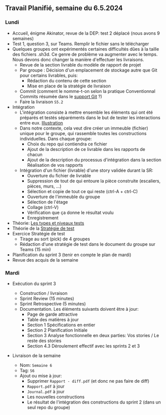 ## Travail Planifié, semaine du 6.5.2024

### Lundi 

- Accueil, énigme Akinator, revue de la DEP: test 2 déplacé (nous avons 9 semaines)
- Test 1, question 3, sur Teams. Remplir le fichier sans le télécharger
- Quelques groupes ont expérimentés certaines difficultés dûes à la taille des fichiers .sh3d. Ce genre de problème va augmenter avec le temps. Nous devons donc changer la manière d'effectuer les livraisons.
  - Revue de la section livrable du modèle de rapport de projet
  - Par groupe : Décision d'un emplacement de stockage autre que Git pour certains livrables, puis:
    - Rédaction du contenu de cette section 
    - Mise en place de la stratégie de livraison
  - Commit (comment le nomme-t-on selon la pratique Conventionnal Commits résumée dans le [support Git](../Supports/Git.pdf) ?)
  - Faire la livraison `S5.2`
- Intégration
  - L'intégration consiste à mettre ensemble les éléments qui ont été préparés et testés séparéments dans le but de tester les interactions entre eux. [Illustration](../Supports/Integration.pdf)
  - Dans notre contexte, cela veut dire créer un immeuble (fichier) unique pour le groupe, qui rassemble toutes les constructions individuelles. Dans chaque groupe:
    - Choix du repo qui contiendra ce fichier
    - Ajout de la description de ce livrable dans les rapports de chacun
    - Ajout de la description du processus d'intégration dans la section Réalisation de vos rapports
  - Intégration d'un fichier (livrable) d'une story validée durant la SR:
    - Ouverture du fichier de livrable
    - Suppression de tout de qui entoure la pièce construite (escaliers, pièces, murs, ...)
    - Sélection et copie de tout ce qui reste (ctrl-A + ctrl-C)
    - Ouverture de l'immeuble du groupe
    - Sélection de l'étage
    - Collage (ctrl-V)
    - Vérification que ça donne le résultat voulu
    - Enregistrement
- Théorie: [Les types et niveaux tests](../Supports/Tests.pdf) 
- Théorie de la [Stratégie de test](../Supports/Stratégie%20de%20test.pdf)
- Exercice Stratégie de test
  - Tirage au sort (pick) de 4 groupes
  - Rédaction d'une stratégie de test dans le document du groupe sur Teams (15 min)
- Planification du sprint 3 (tenir en compte le plan de mardi)
- Revue des acquis de la semaine

### Mardi 

- Exécution du sprint 3
  - Construction / livraison
  - Sprint Review (15 minutes)
  - Sprint Retrospective (5 minutes)
  - Documentation. Les éléments suivants doivent être à jour:
    - Page de garde attractive
    - Table des matières à jour
    - Section 1 Spécifications en entier
    - Section 2 Planification Initiale
    - Section 3 Analyse fonctionnelle en deux parties: Vos stories / Le reste des stories
    - Section 4.3 Déroulement effectif avec les sprints 2 et 3

- Livraison de la semaine
  - Nom: `Semaine 6` 
  - Tag: `S6` 
  - Ajout ou mise à jour:
    - Supprimer `Rapport - diff.pdf` (et donc ne pas faire de diff)
    - `Rapport.pdf` à jour
    - `Journal.pdf` à jour
    - Les nouvelles constructions
    - Le résultat de l'intégration des constructions du sprint 2 (dans un seul repo du groupe)
